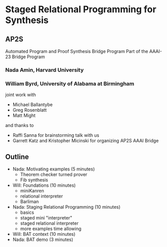 # Staged Relational Programming for Synthesis
## AP2S
Automated Program and Proof Synthesis Bridge Program
Part of the AAAI-23 Bridge Program

### Nada Amin, Harvard University
### William Byrd, University of Alabama at Birmingham

joint work with
- Michael Ballantybe
- Greg Rosenblatt
- Matt Might

and thanks to
- Raffi Sanna for brainstorming talk with us
- Garrett Katz and Kristopher Micinski for organizing AP2S AAAI Bridge

## Outline

- Nada: Motivating examples (5 minutes)
  - Theorem checker turned prover
  - Fib synthesis
- Will: Foundations (10 minutes)
  - miniKanren
  - relational interpreter
  - Barliman
- Nada: Staging Relational Programming (10 minutes)
  - basics
  - staged mini "interpreter"
  - staged relational interpreter
  - more examples time allowing
- Will: BAT context (10 minutes)
- Nada: BAT demo (3 minutes)
